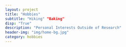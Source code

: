 ```yaml
---
layout: project
title: "Hobbies"
subtitle: "Hiking" "Baking"
disp: "True"
description: "Personal Interests Outside of Research"
header-img: "img/home-bg.jpg"
category: hobbies
---
```

